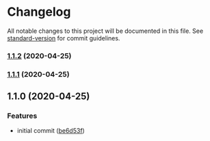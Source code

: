 # Changelog

All notable changes to this project will be documented in this file. See [standard-version](https://github.com/conventional-changelog/standard-version) for commit guidelines.

### [1.1.2](https://github.com/brpaz/do-snapshot-pruner/compare/v1.1.1...v1.1.2) (2020-04-25)

### [1.1.1](https://github.com/brpaz/do-snapshot-pruner/compare/v1.1.0...v1.1.1) (2020-04-25)

## 1.1.0 (2020-04-25)


### Features

* initial commit ([be6d53f](https://github.com/brpaz/do-snapshot-pruner/commit/be6d53ff3b095c243c24fea9c0007cb0e3440628))
